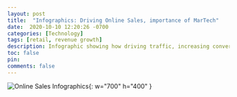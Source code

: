 ```yaml
---
layout: post
title:  "Infographics: Driving Online Sales, importance of MarTech"
date:  2020-10-10 12:20:26 -0700
categories: [Technology]
tags: [retail, revenue growth]
description: Infographic showing how driving traffic, increasing conversion rate and increasing average order value results in revenue growth
toc: false
pin: 
comments: false
---
```


![Online Sales Infographics](https://ketanhm.github.io/images/infographics-onlinesales.png){: w="700" h="400" }

